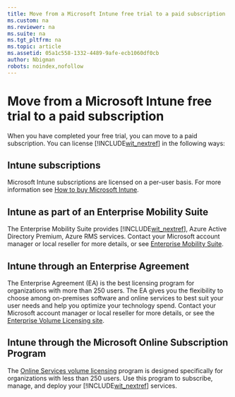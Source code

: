 ```yaml
---
title: Move from a Microsoft Intune free trial to a paid subscription
ms.custom: na
ms.reviewer: na
ms.suite: na
ms.tgt_pltfrm: na
ms.topic: article
ms.assetid: 05a1c558-1332-4489-9afe-ecb1060df0cb
author: Nbigman
robots: noindex,nofollow
---
```

# Move from a Microsoft Intune free trial to a paid subscription
When you have completed your free trial, you can move to a paid subscription. You can license [!INCLUDE[wit_nextref](/includes/wit_nextref_md.md)] in the following ways:

## Intune subscriptions
Microsoft Intune subscriptions are licensed on a per-user basis. For more information see [How to buy Microsoft Intune](http://www.microsoft.com/en-us/server-cloud/products/microsoft-intune/Purchasing.aspx).

## Intune as part of an Enterprise Mobility Suite
The Enterprise Mobility Suite provides [!INCLUDE[wit_nextref](/includes/wit_nextref_md.md)], Azure Active Directory Premium, Azure RMS services. Contact your Microsoft account manager or local reseller for more details, or see [Enterprise Mobility Suite](http://www.microsoft.com/en-us/server-cloud/products/enterprise-mobility-suite/Purchasing.aspx).

## Intune through an Enterprise Agreement
The Enterprise Agreement (EA) is the best licensing program for organizations with more than 250 users. The EA gives you the flexibility to choose among on-premises software and online services to best suit your user needs and help you optimize your technology spend. Contact your Microsoft account manager or local reseller for more details, or see the [Enterprise Volume Licensing site](http://www.microsoft.com/licensing/licensing-options/enterprise.aspx).

## Intune through the Microsoft Online Subscription Program
The [Online Services volume licensing](http://www.microsoft.com/licensing/online-services/default.aspx) program is designed specifically for organizations with less than 250 users. Use this program to subscribe, manage, and deploy your [!INCLUDE[wit_nextref](/includes/wit_nextref_md.md)] services.


